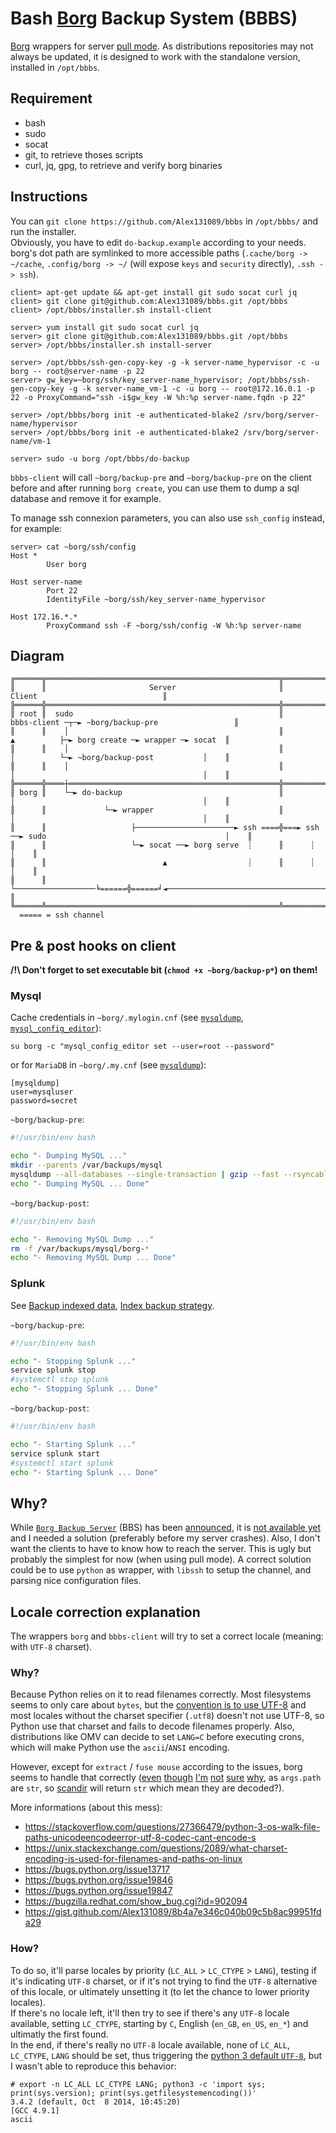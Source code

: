 Bash [Borg](https://www.borgbackup.org/) Backup System (BBBS)
=============================================================
[Borg](https://github.com/borgbackup/borg) wrappers for server [pull mode](https://github.com/borgbackup/borg/issues/900).
As distributions repositories may not always be updated, it is designed to work with the standalone version, installed in `/opt/bbbs`.

Requirement
-----------
 * bash
 * sudo
 * socat
 * git, to retrieve thoses scripts
 * curl, jq, gpg, to retrieve and verify borg binaries

Instructions
------------
You can `git clone https://github.com/Alex131089/bbbs` in `/opt/bbbs/` and run the installer.\
Obviously, you have to edit `do-backup.example` according to your needs.\
borg's dot path are symlinked to more accessible paths (`.cache/borg -> ~/cache`, `.config/borg -> ~/` (will expose `keys` and `security` directly), `.ssh -> ssh`).

```
client> apt-get update && apt-get install git sudo socat curl jq
client> git clone git@github.com:Alex131089/bbbs.git /opt/bbbs
client> /opt/bbbs/installer.sh install-client

server> yum install git sudo socat curl jq
server> git clone git@github.com:Alex131089/bbbs.git /opt/bbbs
server> /opt/bbbs/installer.sh install-server

server> /opt/bbbs/ssh-gen-copy-key -g -k server-name_hypervisor -c -u borg -- root@server-name -p 22
server> gw_key=~borg/ssh/key_server-name_hypervisor; /opt/bbbs/ssh-gen-copy-key -g -k server-name_vm-1 -c -u borg -- root@172.16.0.1 -p 22 -o ProxyCommand="ssh -i$gw_key -W %h:%p server-name.fqdn -p 22"

server> /opt/bbbs/borg init -e authenticated-blake2 /srv/borg/server-name/hypervisor
server> /opt/bbbs/borg init -e authenticated-blake2 /srv/borg/server-name/vm-1

server> sudo -u borg /opt/bbbs/do-backup
```

`bbbs-client` will call `~borg/backup-pre` and `~borg/backup-pre` on the client before and after running `borg create`, you can use them to dump a sql database and remove it for example.

To manage ssh connexion parameters, you can also use `ssh_config` instead, for example:
```
server> cat ~borg/ssh/config
Host *
        User borg

Host server-name
        Port 22
        IdentityFile ~borg/ssh/key_server-name_hypervisor

Host 172.16.*.*
        ProxyCommand ssh -F ~borg/ssh/config -W %h:%p server-name
```


Diagram
-------
```
╔══════╦════════════════════════════════════════════════════╦══════════════════════════════════════════════════════════════╗
║      ║                       Server                       ║                            Client                            ║
╠══════╬════════════════════════════════════════════════════╬══════════════════════════════════════════════════════════════╣
║ root ║  sudo                                              ║            bbbs-client ─┬─► ~borg/backup-pre                 ║
║      ║    │                                               ║              ▲          ├─► borg create ─► wrapper ─► socat  ║
║      ║    │                                               ║              │          └─► ~borg/backup-post           │    ║
║      ║    │                                               ║              │                                          │    ║
╠══════╬════┼═══════════════════════════════════════════════╬══════════════┼══════════════════════════════════════════╪════╣
║ borg ║    └─► do-backup                                   ║              │                                          │    ║
║      ║             └─► wrapper                            ║              │                                          │    ║
║      ║                   ├──────────────────────► ssh ====╬===► ssh ──► sudo                                        │    ║
║      ║                   └─► socat ──► borg serve  ┊      ║      ┊                                                  │    ║
║      ║                          ▲                  ┊      ║      ┊                                                  │    ║
║      ║                          └──────────────────╘======╬======╛◄─────────────────────────────────────────────────┘    ║
╚══════╩════════════════════════════════════════════════════╩══════════════════════════════════════════════════════════════╝
  ===== = ssh channel
```

Pre & post hooks on client
--------------------------

**/!\ Don't forget to set executable bit (`chmod +x ~borg/backup-p*`) on them!**

### Mysql
Cache credentials in `~borg/.mylogin.cnf` (see [`mysqldump`](https://dev.mysql.com/doc/refman/en/mysqldump.html), [`mysql_config_editor`](https://dev.mysql.com/doc/refman/en/password-security-user.html)):

```
su borg -c "mysql_config_editor set --user=root --password"
```
or for `MariaDB` in `~borg/.my.cnf` (see [`mysqldump`](https://mariadb.com/kb/en/library/mysqldump/)):
```
[mysqldump]
user=mysqluser
password=secret
```

`~borg/backup-pre`:
```bash
#!/usr/bin/env bash

echo "- Dumping MySQL ..."
mkdir --parents /var/backups/mysql
mysqldump --all-databases --single-transaction | gzip --fast --rsyncable > /var/backups/mysql/borg-dump_$(date --utc "+%Y-%m-%d_%H.%M.%SZ").sql.gz
echo "- Dumping MySQL ... Done"
```

`~borg/backup-post`:
```bash
#!/usr/bin/env bash

echo "- Removing MySQL Dump ..."
rm -f /var/backups/mysql/borg-*
echo "- Removing MySQL Dump ... Done"
```

### Splunk
See [Backup indexed data](http://docs.splunk.com/Documentation/Splunk/latest/Indexer/Backupindexeddata), [Index backup strategy](https://www.splunk.com/blog/2011/12/20/index-backup-strategy.html).

`~borg/backup-pre`:
```bash
#!/usr/bin/env bash

echo "- Stopping Splunk ..."
service splunk stop
#systemctl stop splunk
echo "- Stopping Splunk ... Done"
```

`~borg/backup-post`:
```bash
#!/usr/bin/env bash

echo "- Starting Splunk ..."
service splunk start
#systemctl start splunk
echo "- Starting Splunk ... Done"
```

Why?
----
While [`Borg Backup Server`](http://www.borgbackupserver.com/) (BBS) has been [announced](https://github.com/borgbackup/borg/issues/2960#issuecomment-341742078), it is [not available yet](https://github.com/marcpope/bbs) and I needed a solution (preferably before my server crashes). Also, I don't want the clients to have to know how to reach the server.
This is ugly but probably the simplest for now (when using pull mode).
A correct solution could be to use `python` as wrapper, with `libssh` to setup the channel, and parsing nice configuration files.

Locale correction explanation
-----------------------------
The wrappers `borg` and `bbbs-client` will try to set a correct locale (meaning: with `UTF-8` charset).

### Why? 
Because Python relies on it to read filenames correctly. Most filesystems seems to only care about `bytes`, but the [convention is to use UTF-8](https://unix.stackexchange.com/questions/2089/what-charset-encoding-is-used-for-filenames-and-paths-on-linux) and most locales without the charset specifier (`.utf8`) doesn't not use UTF-8, so Python use that charset and fails to decode filenames properly.
Also, distributions like OMV can decide to set `LANG=C` before executing crons, which will make Python use the `ascii`/`ANSI` encoding.

However, except for `extract` / `fuse mouse` according to the issues, borg seems to handle that correctly ([even](https://github.com/borgbackup/borg/blob/5512db773a68ffa605598d8f9ef3b8afdb0c1b15/src/borg/archiver.py#L597) [though](https://github.com/python/cpython/blob/3.6/Lib/os.py#L4) [I'm](https://github.com/python/cpython/blob/3.6/Modules/posixmodule.c#L11856) [not](https://github.com/python/cpython/blob/3.6/Modules/posixmodule.c#L11707) [sure](https://github.com/python/cpython/blob/3.6/Include/unicodeobject.h#L1848) [why](https://github.com/python/cpython/blob/3.6/Objects/unicodeobject.c#L3877), as `args.path` are `str`, so [scandir](https://docs.python.org/3/library/os.html#os.scandir) will return `str` which mean they are decoded?).

More informations (about this mess): 
 * https://stackoverflow.com/questions/27366479/python-3-os-walk-file-paths-unicodeencodeerror-utf-8-codec-cant-encode-s
 * https://unix.stackexchange.com/questions/2089/what-charset-encoding-is-used-for-filenames-and-paths-on-linux
 * https://bugs.python.org/issue13717
 * https://bugs.python.org/issue19846
 * https://bugs.python.org/issue19847
 * https://bugzilla.redhat.com/show_bug.cgi?id=902094
 * https://gist.github.com/Alex131089/8b4a7e346c040b09c5b8ac99951fda29

### How?
To do so, it'll parse locales by priority (`LC_ALL` > `LC_CTYPE` > `LANG`), testing if it's indicating `UTF-8` charset, or if it's not trying to find the `UTF-8` alternative of this locale, or ultimately unsetting it (to let the chance to lower priority locales).\
If there's no locale left, it'll then try to see if there's any `UTF-8` locale available, setting `LC_CTYPE`, starting by `C`, English (`en_GB`, `en_US`, `en_*`) and ultimatly the first found.\
In the end, if there's really no `UTF-8` locale available, none of `LC_ALL`, `LC_CTYPE`, `LANG` should be set, thus triggering the [python 3 default `UTF-8`](https://docs.python.org/3/howto/unicode.html#unicode-filenames), but I wasn't able to reproduce this behavior:

```
# export -n LC_ALL LC_CTYPE LANG; python3 -c 'import sys; print(sys.version); print(sys.getfilesystemencoding())'
3.4.2 (default, Oct  8 2014, 10:45:20)
[GCC 4.9.1]
ascii
```
